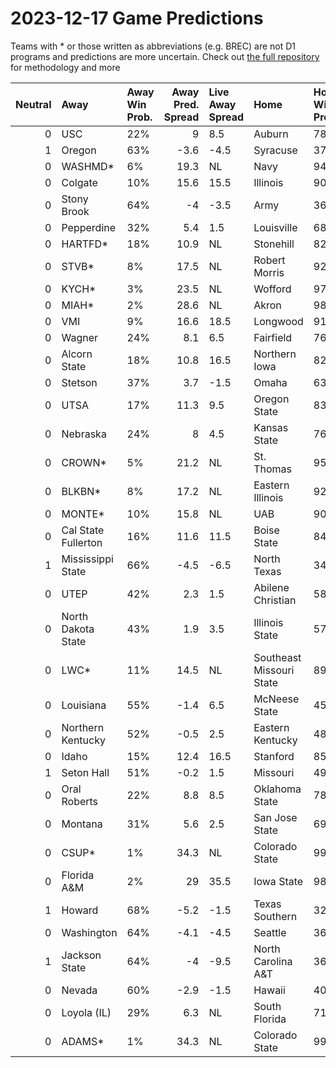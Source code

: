 # 2023-12-17 Game Predictions
Teams with * or those written as abbreviations (e.g. BREC) are not D1 programs and predictions are more uncertain. Check out [the full repository](https://github.com/grdavis/college-basketball-elo) for methodology and more

|   Neutral | Away                | Away Win Prob.   |   Away Pred. Spread | Live Away Spread   | Home                     | Home Win Prob.   |   Home Pred. Spread |
|----------:|:--------------------|:-----------------|--------------------:|:-------------------|:-------------------------|:-----------------|--------------------:|
|         0 | USC                 | 22%              |                 9   | 8.5                | Auburn                   | 78%              |                -9   |
|         1 | Oregon              | 63%              |                -3.6 | -4.5               | Syracuse                 | 37%              |                 3.6 |
|         0 | WASHMD*             | 6%               |                19.3 | NL                 | Navy                     | 94%              |               -19.3 |
|         0 | Colgate             | 10%              |                15.6 | 15.5               | Illinois                 | 90%              |               -15.6 |
|         0 | Stony Brook         | 64%              |                -4   | -3.5               | Army                     | 36%              |                 4   |
|         0 | Pepperdine          | 32%              |                 5.4 | 1.5                | Louisville               | 68%              |                -5.4 |
|         0 | HARTFD*             | 18%              |                10.9 | NL                 | Stonehill                | 82%              |               -10.9 |
|         0 | STVB*               | 8%               |                17.5 | NL                 | Robert Morris            | 92%              |               -17.5 |
|         0 | KYCH*               | 3%               |                23.5 | NL                 | Wofford                  | 97%              |               -23.5 |
|         0 | MIAH*               | 2%               |                28.6 | NL                 | Akron                    | 98%              |               -28.6 |
|         0 | VMI                 | 9%               |                16.6 | 18.5               | Longwood                 | 91%              |               -16.6 |
|         0 | Wagner              | 24%              |                 8.1 | 6.5                | Fairfield                | 76%              |                -8.1 |
|         0 | Alcorn State        | 18%              |                10.8 | 16.5               | Northern Iowa            | 82%              |               -10.8 |
|         0 | Stetson             | 37%              |                 3.7 | -1.5               | Omaha                    | 63%              |                -3.7 |
|         0 | UTSA                | 17%              |                11.3 | 9.5                | Oregon State             | 83%              |               -11.3 |
|         0 | Nebraska            | 24%              |                 8   | 4.5                | Kansas State             | 76%              |                -8   |
|         0 | CROWN*              | 5%               |                21.2 | NL                 | St. Thomas               | 95%              |               -21.2 |
|         0 | BLKBN*              | 8%               |                17.2 | NL                 | Eastern Illinois         | 92%              |               -17.2 |
|         0 | MONTE*              | 10%              |                15.8 | NL                 | UAB                      | 90%              |               -15.8 |
|         0 | Cal State Fullerton | 16%              |                11.6 | 11.5               | Boise State              | 84%              |               -11.6 |
|         1 | Mississippi State   | 66%              |                -4.5 | -6.5               | North Texas              | 34%              |                 4.5 |
|         0 | UTEP                | 42%              |                 2.3 | 1.5                | Abilene Christian        | 58%              |                -2.3 |
|         0 | North Dakota State  | 43%              |                 1.9 | 3.5                | Illinois State           | 57%              |                -1.9 |
|         0 | LWC*                | 11%              |                14.5 | NL                 | Southeast Missouri State | 89%              |               -14.5 |
|         0 | Louisiana           | 55%              |                -1.4 | 6.5                | McNeese State            | 45%              |                 1.4 |
|         0 | Northern Kentucky   | 52%              |                -0.5 | 2.5                | Eastern Kentucky         | 48%              |                 0.5 |
|         0 | Idaho               | 15%              |                12.4 | 16.5               | Stanford                 | 85%              |               -12.4 |
|         1 | Seton Hall          | 51%              |                -0.2 | 1.5                | Missouri                 | 49%              |                 0.2 |
|         0 | Oral Roberts        | 22%              |                 8.8 | 8.5                | Oklahoma State           | 78%              |                -8.8 |
|         0 | Montana             | 31%              |                 5.6 | 2.5                | San Jose State           | 69%              |                -5.6 |
|         0 | CSUP*               | 1%               |                34.3 | NL                 | Colorado State           | 99%              |               -34.3 |
|         0 | Florida A&M         | 2%               |                29   | 35.5               | Iowa State               | 98%              |               -29   |
|         1 | Howard              | 68%              |                -5.2 | -1.5               | Texas Southern           | 32%              |                 5.2 |
|         0 | Washington          | 64%              |                -4.1 | -4.5               | Seattle                  | 36%              |                 4.1 |
|         1 | Jackson State       | 64%              |                -4   | -9.5               | North Carolina A&T       | 36%              |                 4   |
|         0 | Nevada              | 60%              |                -2.9 | -1.5               | Hawaii                   | 40%              |                 2.9 |
|         0 | Loyola (IL)         | 29%              |                 6.3 | NL                 | South Florida            | 71%              |                -6.3 |
|         0 | ADAMS*              | 1%               |                34.3 | NL                 | Colorado State           | 99%              |               -34.3 |